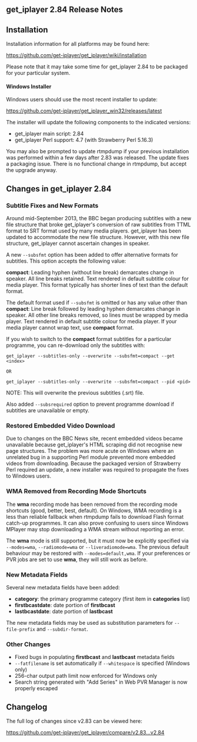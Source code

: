 ## get_iplayer 2.84 Release Notes

## Installation

Installation information for all platforms may be found here:

<https://github.com/get-iplayer/get_iplayer/wiki/installation>

Please note that it may take some time for get_iplayer 2.84 to be packaged for your particular system.

#### Windows Installer

Windows users should use the most recent installer to update:

<https://github.com/get-iplayer/get_iplayer_win32/releases/latest>

The installer will update the following components to the indicated versions:

- get_iplayer main script: 2.84
- get_iplayer Perl support: 4.7 (with Strawberry Perl 5.16.3)

You may also be prompted to update rtmpdump if your previous installation was performed within a few days after 2.83 was released.  The update fixes a packaging issue.  There is no functional change in rtmpdump, but accept the upgrade anyway.

## Changes in get_iplayer 2.84

### Subtitle Fixes and New Formats

Around mid-September 2013, the BBC began producing subtitles with a new file structure that broke get_iplayer's conversion of raw subtitles from TTML format to SRT format used by many media players.  get_iplayer has been updated to accommodate the new file structure.  However, with this new file structure, get_iplayer cannot  ascertain changes in speaker.

A new `--subsfmt` option has been added to offer alternative formats for subtitles.  This option accepts the following value:

**compact**: Leading hyphen (without line break) demarcates change in speaker.  All line breaks retained.  Text rendered in default subtitle colour for media player.  This format typically has shorter lines of text than the default format.

The default format used if `--subsfmt` is omitted or has any value other than **compact**:  Line break followed by leading hyphen demarcates change in speaker.  All other line breaks removed, so lines must be wrapped by media player.  Text rendered in default subtitle colour for media player.  If your media player cannot wrap text, use **compact** format.

If you wish to switch to the **compact** format subtitles for a particular programme, you can re-download only the subtitles with:

	get_iplayer --subtitles-only --overwrite --subsfmt=compact --get <index>

	OR

	get_iplayer --subtitles-only --overwrite --subsfmt=compact --pid <pid>

NOTE: This will overwrite the previous subtitles (.srt) file.

Also added `--subsrequired` option to prevent programme download if subtitles are unavailable or empty.

### Restored Embedded Video Download

Due to changes on the BBC News site, recent embedded videos became unavailable because get_iplayer's HTML scraping did not recognise new page structures.  The problem was more acute on Windows where an unrelated bug in a supporting Perl module prevented more embedded videos from downloading.  Because the packaged version of Strawberry Perl required an update, a new installer was required to propagate the fixes to Windows users.

### WMA Removed from Recording Mode Shortcuts

The **wma** recording mode has been removed from the recording mode shortcuts (good, better, best, default).  On Windows, WMA recording is a less than reliable fallback when rtmpdump fails to download Flash format catch-up programmes.  It can also prove confusing to users since Windows MPlayer may stop downloading a WMA stream without reporting an error.

The **wma** mode is still supported, but it must now be explicitly specified via `--modes=wma`, `--radiomode=wma` or `--liveradiomode=wma`.  The previous default behaviour may be restored with `--modes=default,wma`. If your preferences or PVR jobs are set to use **wma**, they will still work as before.

### New Metadata Fields

Several new metadata fields have been added:

- **category**: the primary programme category (first item in **categories** list)
- **firstbcastdate**: date portion of **firstbcast**
- **lastbcastdate**: date portion of **lastbcast**

The new metadata fields may be used as substitution parameters for `--file-prefix` and `--subdir-format`.

### Other Changes

- Fixed bugs in populating **firstbcast** and **lastbcast** metadata fields
- `--fatfilename` is set automatically if `--whitespace` is specified (Windows only)
- 256-char output path limit now enforced for Windows only
- Search string generated with "Add Series" in Web PVR Manager is now properly escaped

## Changelog

The full log of changes since v2.83 can be viewed here:

<https://github.com/get-iplayer/get_iplayer/compare/v2.83...v2.84>
